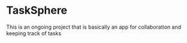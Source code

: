 # TaskSphere
This is an ongoing project that is basically an app for collaboration and keeping track of tasks
